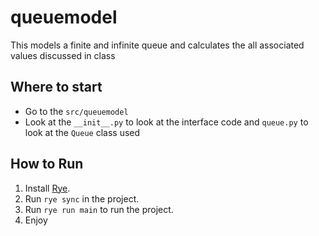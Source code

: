 # queuemodel

This models a finite and infinite queue and calculates the all associated values discussed in class

## Where to start
- Go to the `src/queuemodel`
- Look at the `__init__.py` to look at the interface code and `queue.py` to look at the `Queue` class used

## How to Run

1. Install [Rye](https://rye-up.com/guide/installation/).
2. Run `rye sync` in the project.
3. Run `rye run main` to run the project.
4. Enjoy
